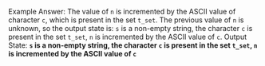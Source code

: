 Example Answer: 
The value of `n` is incremented by the ASCII value of character `c`, which is present in the set `t_set`. The previous value of `n` is unknown, so the output state is: `s` is a non-empty string, the character `c` is present in the set `t_set`, `n` is incremented by the ASCII value of `c`.
Output State: **`s` is a non-empty string, the character `c` is present in the set `t_set`, `n` is incremented by the ASCII value of `c`**